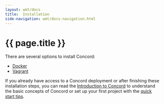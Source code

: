 ```yaml
---
layout: wmt/docs
title:  Installation
side-navigation: wmt/docs-navigation.html
---
```


# {{ page.title }}

There are several options to install Concord:

- [Docker](./install/docker.html)
- [Vagrant](./install/vagrant.html)

If you already have access to a Concord deployment or after finishing these
installation steps, you can read the [Introduction to Concord](./index.html)
to understand the basic concepts of Concord or set up your first project with
the [quick start tips](./quickstart.html).
